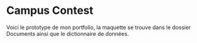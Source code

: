 # Campus Contest
 Voici le prototype de mon portfolio, la maquette se trouve dans le dossier Documents ainsi que le dictionnaire de données.
